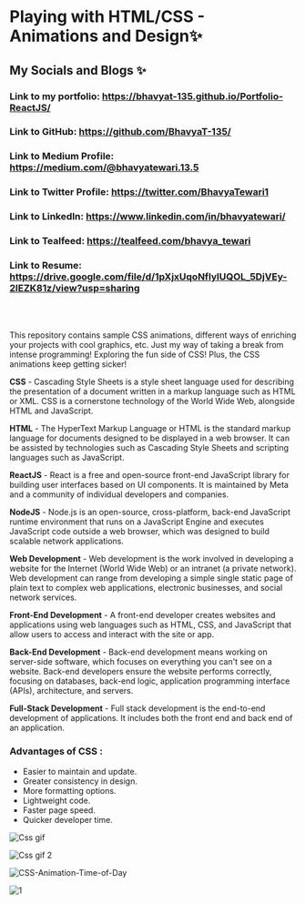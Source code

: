 # Playing with HTML/CSS - Animations and Design✨
## My Socials and Blogs ✨
### Link to my portfolio: https://bhavyat-135.github.io/Portfolio-ReactJS/
### Link to GitHub: https://github.com/BhavyaT-135/
### Link to Medium Profile: https://medium.com/@bhavyatewari.13.5
### Link to Twitter Profile: https://twitter.com/BhavyaTewari1
### Link to LinkedIn: https://www.linkedin.com/in/bhavyatewari/
### Link to Tealfeed: https://tealfeed.com/bhavya_tewari
### Link to Resume: https://drive.google.com/file/d/1pXjxUqoNflylUQOL_5DjVEy-2lEZK81z/view?usp=sharing
<br></br>

This repository contains sample CSS animations, different ways of enriching your projects with cool graphics, etc. Just my way of taking a break from intense programming! Exploring the fun side of CSS! Plus, the CSS animations keep getting sicker!

**CSS** - Cascading Style Sheets is a style sheet language used for describing the presentation of a document written in a markup language such as HTML or XML. CSS is a cornerstone technology of the World Wide Web, alongside HTML and JavaScript.

**HTML** - The HyperText Markup Language or HTML is the standard markup language for documents designed to be displayed in a web browser. It can be assisted by technologies such as Cascading Style Sheets and scripting languages such as JavaScript.

**ReactJS** - React is a free and open-source front-end JavaScript library for building user interfaces based on UI components. It is maintained by Meta and a community of individual developers and companies.

**NodeJS** - Node.js is an open-source, cross-platform, back-end JavaScript runtime environment that runs on a JavaScript Engine and executes JavaScript code outside a web browser, which was designed to build scalable network applications.

**Web Development** - Web development is the work involved in developing a website for the Internet (World Wide Web) or an intranet (a private network). Web development can range from developing a simple single static page of plain text to complex web applications, electronic businesses, and social network services.

**Front-End Development** - A front-end developer creates websites and applications using web languages such as HTML, CSS, and JavaScript that allow users to access and interact with the site or app.

**Back-End Development** -  Back-end development means working on server-side software, which focuses on everything you can't see on a website. Back-end developers ensure the website performs correctly, focusing on databases, back-end logic, application programming interface (APIs), architecture, and servers.

**Full-Stack Development** - Full stack development is the end-to-end development of applications. It includes both the front end and back end of an application.

### Advantages of CSS :
- Easier to maintain and update.
- Greater consistency in design.
- More formatting options.
- Lightweight code.
- Faster page speed.
- Quicker developer time.

![Css gif](https://user-images.githubusercontent.com/55613637/185463048-600999ad-7d2d-41d5-a9eb-42b560e26b3c.gif)

![Css gif 2](https://blog.stackfindover.com/wp-content/uploads/2021/09/Pure-CSS-Submarine-Animation.gif)

![CSS-Animation-Time-of-Day](https://user-images.githubusercontent.com/55613637/200576944-34d8b76d-aa7f-4df6-8fb7-d0460f2f1387.gif)

![1](https://user-images.githubusercontent.com/55613637/200907382-a972696a-2b4f-4af1-a18c-4d02b835f791.gif)

